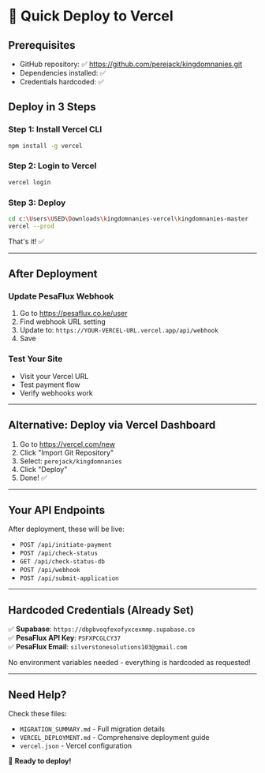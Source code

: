 # 🚀 Quick Deploy to Vercel

## Prerequisites
- GitHub repository: ✅ https://github.com/perejack/kingdomnanies.git
- Dependencies installed: ✅
- Credentials hardcoded: ✅

## Deploy in 3 Steps

### Step 1: Install Vercel CLI
```bash
npm install -g vercel
```

### Step 2: Login to Vercel
```bash
vercel login
```

### Step 3: Deploy
```bash
cd c:\Users\USED\Downloads\kingdomnanies-vercel\kingdomnanies-master
vercel --prod
```

That's it! ✅

---

## After Deployment

### Update PesaFlux Webhook
1. Go to https://pesaflux.co.ke/user
2. Find webhook URL setting
3. Update to: `https://YOUR-VERCEL-URL.vercel.app/api/webhook`
4. Save

### Test Your Site
- Visit your Vercel URL
- Test payment flow
- Verify webhooks work

---

## Alternative: Deploy via Vercel Dashboard

1. Go to https://vercel.com/new
2. Click "Import Git Repository"
3. Select: `perejack/kingdomnanies`
4. Click "Deploy"
5. Done! ✅

---

## Your API Endpoints

After deployment, these will be live:
- `POST /api/initiate-payment`
- `POST /api/check-status`
- `GET /api/check-status-db`
- `POST /api/webhook`
- `POST /api/submit-application`

---

## Hardcoded Credentials (Already Set)

✅ **Supabase**: `https://dbpbvoqfexofyxcexmmp.supabase.co`  
✅ **PesaFlux API Key**: `PSFXPCGLCY37`  
✅ **PesaFlux Email**: `silverstonesolutions103@gmail.com`

No environment variables needed - everything is hardcoded as requested!

---

## Need Help?

Check these files:
- `MIGRATION_SUMMARY.md` - Full migration details
- `VERCEL_DEPLOYMENT.md` - Comprehensive deployment guide
- `vercel.json` - Vercel configuration

🎉 **Ready to deploy!**
